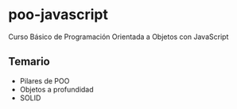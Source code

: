 # poo-javascript
Curso Básico de Programación Orientada a Objetos con JavaScript

## Temario
- Pilares de POO
- Objetos a profundidad
- SOLID